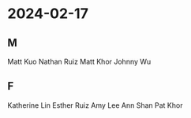 # 2024-02-17
## M
Matt Kuo
Nathan Ruiz
Matt Khor
Johnny Wu
## F
Katherine Lin
Esther Ruiz
Amy Lee
Ann Shan
Pat Khor
